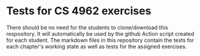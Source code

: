 # Tests for CS 4962 exercises

There should be no need for the students to clone/download this respository.
It will automatically be used by the github Action script created for each
    student.
The markdown files in this repository contain the tests for each chapter's
    working state as well as tests for the assigned exercises.
